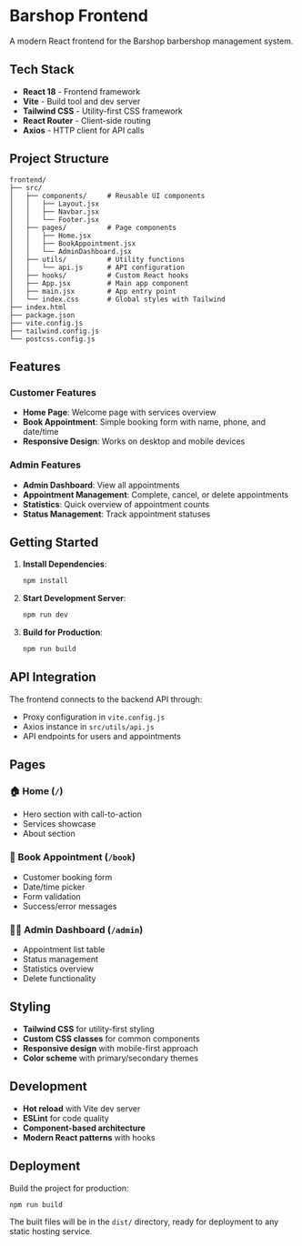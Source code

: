 # Barshop Frontend

A modern React frontend for the Barshop barbershop management system.

## Tech Stack

- **React 18** - Frontend framework
- **Vite** - Build tool and dev server
- **Tailwind CSS** - Utility-first CSS framework
- **React Router** - Client-side routing
- **Axios** - HTTP client for API calls

## Project Structure

```
frontend/
├── src/
│   ├── components/     # Reusable UI components
│   │   ├── Layout.jsx
│   │   ├── Navbar.jsx
│   │   └── Footer.jsx
│   ├── pages/          # Page components
│   │   ├── Home.jsx
│   │   ├── BookAppointment.jsx
│   │   └── AdminDashboard.jsx
│   ├── utils/          # Utility functions
│   │   └── api.js      # API configuration
│   ├── hooks/          # Custom React hooks
│   ├── App.jsx         # Main app component
│   ├── main.jsx        # App entry point
│   └── index.css       # Global styles with Tailwind
├── index.html
├── package.json
├── vite.config.js
├── tailwind.config.js
└── postcss.config.js
```

## Features

### Customer Features

- **Home Page**: Welcome page with services overview
- **Book Appointment**: Simple booking form with name, phone, and date/time
- **Responsive Design**: Works on desktop and mobile devices

### Admin Features

- **Admin Dashboard**: View all appointments
- **Appointment Management**: Complete, cancel, or delete appointments
- **Statistics**: Quick overview of appointment counts
- **Status Management**: Track appointment statuses

## Getting Started

1. **Install Dependencies**:

   ```bash
   npm install
   ```

2. **Start Development Server**:

   ```bash
   npm run dev
   ```

3. **Build for Production**:
   ```bash
   npm run build
   ```

## API Integration

The frontend connects to the backend API through:

- Proxy configuration in `vite.config.js`
- Axios instance in `src/utils/api.js`
- API endpoints for users and appointments

## Pages

### 🏠 Home (`/`)

- Hero section with call-to-action
- Services showcase
- About section

### 📅 Book Appointment (`/book`)

- Customer booking form
- Date/time picker
- Form validation
- Success/error messages

### 👨‍💼 Admin Dashboard (`/admin`)

- Appointment list table
- Status management
- Statistics overview
- Delete functionality

## Styling

- **Tailwind CSS** for utility-first styling
- **Custom CSS classes** for common components
- **Responsive design** with mobile-first approach
- **Color scheme** with primary/secondary themes

## Development

- **Hot reload** with Vite dev server
- **ESLint** for code quality
- **Component-based architecture**
- **Modern React patterns** with hooks

## Deployment

Build the project for production:

```bash
npm run build
```

The built files will be in the `dist/` directory, ready for deployment to any static hosting service.

